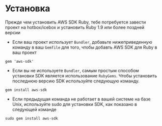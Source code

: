# Установка
Прежде чем установить AWS SDK Ruby, тебе потребуется завести проект на hotbox/icebox и установить Ruby 1.9  или более поздней версии

* Если ваш проект использует ```Bundler```, добавьте нижеприведенную команду в ваш ```Gemfile``` для того, чтобы добавть AWS SDK для Ruby в ваш проект
```
gem 'aws-sdk'
```
* Если вы не используете ```Bundler```, самым простым способом установки SDK является использование ```RubyGems```. Чтобы установить последнюю версию SDK используйте следующую команду.
```
gem install aws-sdk
```
* Если предыдущая команда не работает в вашей системе на базе Unix, используйте sudo для установки SDK, как показано в следующей команде
```
sudo gem install aws-sdk
```
